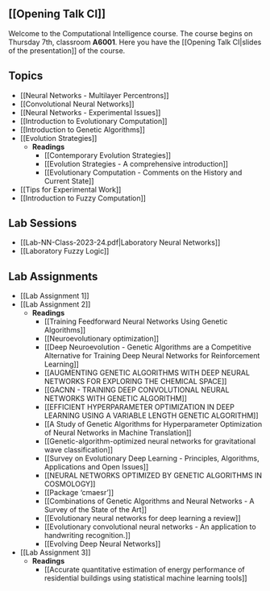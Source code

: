 ## [[Opening Talk CI]]
Welcome to the Computational Intelligence course. The course begins on Thursday 7th, classroom **A6001**. Here you have the [[Opening Talk CI|slides of the presentation]] of the course.
## Topics
- [[Neural Networks - Multilayer Percentrons]]
- [[Convolutional Neural Networks]]
- [[Neural Networks - Experimental Issues]]
- [[Introduction to Evolutionary Computation]]
- [[Introduction to Genetic Algorithms]]
- [[Evolution Strategies]]
	- **Readings**
		- [[Contemporary Evolution Strategies]]
		- [[Evolution Strategies - A comprehensive introduction]]
		- [[Evolutionary Computation - Comments on the History and Current State]]
- [[Tips for Experimental Work]]
- [[Introduction to Fuzzy Computation]]
## Lab Sessions
- [[Lab-NN-Class-2023-24.pdf|Laboratory Neural Networks]]
- [[Laboratory Fuzzy Logic]]

## Lab Assignments
- [[Lab Assignment 1]]
- [[Lab Assignment 2]]
	- **Readings**
		- [[Training Feedforward Neural Networks Using Genetic Algorithms]]
		- [[Neuroevolutionary optimization]]
		- [[Deep Neuroevolution - Genetic Algorithms are a Competitive Alternative for Training Deep Neural Networks for Reinforcement Learning]]
		- [[AUGMENTING GENETIC ALGORITHMS WITH DEEP NEURAL NETWORKS FOR EXPLORING THE CHEMICAL SPACE]]
		- [[GACNN - TRAINING DEEP CONVOLUTIONAL NEURAL NETWORKS WITH GENETIC ALGORITHM]]
		- [[EFFICIENT HYPERPARAMETER OPTIMIZATION IN DEEP LEARNING USING A VARIABLE LENGTH GENETIC ALGORITHM]]
		- [[A Study of Genetic Algorithms for Hyperparameter Optimization of Neural Networks in Machine Translation]]
		- [[Genetic-algorithm-optimized neural networks for gravitational wave classification]]
		- [[Survey on Evolutionary Deep Learning - Principles, Algorithms, Applications and Open Issues]]
		- [[NEURAL NETWORKS OPTIMIZED BY GENETIC ALGORITHMS IN COSMOLOGY]]
		- [[Package ‘cmaesr’]]
		- [[Combinations of Genetic Algorithms and Neural Networks - A Survey of the State of the Art]]
		- [[Evolutionary neural networks for deep learning a review]]
		- [[Evolutionary convolutional neural networks - An application to handwriting recognition.]]
		- [[Evolving Deep Neural Networks]]
- [[Lab Assignment 3]]
	- **Readings**
		- [[Accurate quantitative estimation of energy performance of residential buildings using statistical machine learning tools]]